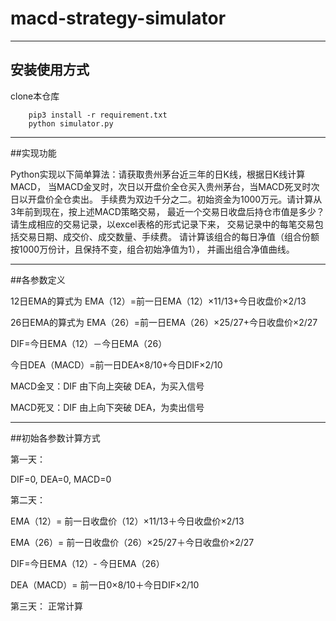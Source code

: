 # macd-strategy-simulator

---
## 安装使用方式

clone本仓库

```
    pip3 install -r requirement.txt
    python simulator.py
```
---
##实现功能

Python实现以下简单算法：请获取贵州茅台近三年的日K线，根据日K线计算MACD，
当MACD金叉时，次日以开盘价全仓买入贵州茅台，当MACD死叉时次日以开盘价全仓卖出。
手续费为双边千分之二。初始资金为1000万元。请计算从3年前到现在，按上述MACD策略交易，
最近一个交易日收盘后持仓市值是多少？请生成相应的交易记录，以excel表格的形式记录下来，
交易记录中的每笔交易包括交易日期、成交价、成交数量、手续费。
请计算该组合的每日净值（组合份额按1000万份计，且保持不变，组合初始净值为1），
并画出组合净值曲线。

---
##各参数定义

12日EMA的算式为
EMA（12）=前一日EMA（12）×11/13+今日收盘价×2/13

26日EMA的算式为
EMA（26）=前一日EMA（26）×25/27+今日收盘价×2/27

DIF=今日EMA（12）－今日EMA（26）

今日DEA（MACD）=前一日DEA×8/10+今日DIF×2/10

MACD金叉：DIF 由下向上突破 DEA，为买入信号

MACD死叉：DIF 由上向下突破 DEA，为卖出信号

---
##初始各参数计算方式

第一天：

DIF=0, DEA=0, MACD=0

第二天：

EMA（12）= 前一日收盘价（12）×11/13＋今日收盘价×2/13

EMA（26）= 前一日收盘价（26）×25/27＋今日收盘价×2/27

DIF=今日EMA（12）- 今日EMA（26）

DEA（MACD）= 前一日0×8/10＋今日DIF×2/10

第三天：
正常计算